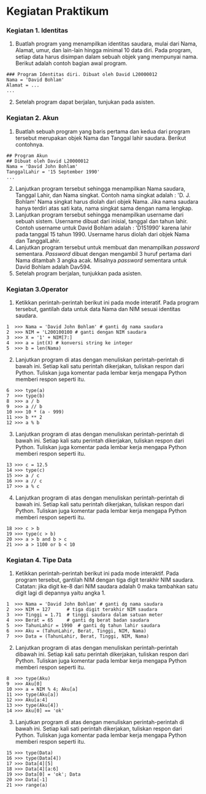 # Kegiatan Praktikum
### Kegiatan 1. Identitas
1. Buatlah program yang menampilkan identitas saudara, mulai dari Nama, Alamat, umur, dan lain-lain hingga minimal 10 data diri.
Pada program, setiap data harus disimpan dalam sebuah objek yang mempunyai nama. Berikut adalah contoh bagian awal program.
```
### Program Identitas diri. Dibuat oleh David L20000012
Nama = 'David Bohlam'
Alamat = ...
...
```
2. Setelah program dapat berjalan, tunjukan pada asisten.
### Kegiatan 2. Akun
1. Buatlah sebuah program yang baris pertama dan kedua dari program tersebut merupakan objek Nama dan Tanggal lahir saudara.
Berikut contohnya.
```
## Program Akun
## Dibuat oleh David L20000012
Nama = 'David John Bohlam'
TanggalLahir = '15 September 1990'
...
```
2. Lanjutkan program tersebut sehingga menampilkan Nama saudara, Tanggal Lahir, dan Nama singkat. Contoh nama singkat adalah : 
'D. J. Bohlam' Nama singkat harus diolah dari objek Nama. Jika nama saudara hanya terdiri atas sati kata, nama singkat sama
dengan nama lengkap.
3. Lanjutkan program tersebut sehingga menampilkan username dari sebuah sistem. Username dibuat dari inisial, tanggal dan tahun
lahir. Contoh username untuk David Bohlam adalah : 'D151990' karena lahir pada tanggal 15 tahun 1990. Username harus diolah dari
objek Nama dan TanggalLahir.
4. Lanjutkan program tersebut untuk membuat dan menampilkan *password* sementara. *Password* dibuat dengan mengambil 3 huruf pertama
dari Nama ditambah 3 angka acak. Misalnya *password* sementara untuk David Bohlam adalah Dav594.
5. Setelah program berjalan, tunjukkan pada asisten.
### Kegiatan 3.Operator
1. Ketikkan perintah-perintah berikut ini pada mode interatif. Pada program tersebut, gantilah data untuk data Nama dan NIM sesuai
identitas saudara.
```
1  >>> Nama = 'David John Bohlam' # ganti dg nama saudara
2  >>> NIM = 'L200100100 # ganti dengan NIM saudara
3  >>> X = '1' + NIM[7:]
4  >>> a = int(X) # konversi string ke integer
5  >>> b = len(Nama)
```
2. Lanjutkan program di atas dengan menuliskan perintah-perintah di bawah ini. Setiap kali satu perintah dikerjakan, tuliskan
respon dari Python. Tuliskan juga komentar pada lembar kerja mengapa Python memberi respon seperti itu.
```
6  >>> type(a)
7  >>> type(b)
8  >>> a / b
9  >>> a // b
10 >>> 10 * (a - 999)
11 >>> b ** 2
12 >>> a % b
```
3. Lanjutkan program di atas dengan menuliskan perintah-perintah di bawah ini. Setiap kali satu perintah dikerjakan, tuliskan
respon dari Python. Tuliskan juga komentar pada lembar kerja mengapa Python memberi respon seperti itu.
```
13 >>> c = 12.5
14 >>> type(c)
15 >>> a / c
16 >>> a // c
17 >>> a % c
```
4. Lanjutkan program di atas dengan menuliskan perintah-perintah di bawah ini. Setiap kali satu perintah dikerjakan, tuliskan
respon dari Python. Tuliskan juga komentar pada lembar kerja mengapa Python memberi respon seperti itu.
```
18 >>> c > b
19 >>> type(c > b)
20 >>> a > b and b > c
21 >>> a > 1100 or b < 10
```
### Kegiatan 4. Tipe Data
1. Ketikkan perintah-perintah berikut ini pada mode interaktif. Pada program tersebut, gantilah NIM dengan tiga digit terakhir
NIM saudara. Catatan: jika digit ke-8 dari NIM saudara adalah 0 maka tambahkan satu digit lagi di depannya yaitu angka 1.
```
1  >>> Nama = 'David John Bohlam' # ganti dg nama saudara
2  >>> NIM = 127      # tiga digit terakhir NIM saudara
3  >>> Tinggi = 1.71  # tinggi saudara dalam satuan meter
4  >>> Berat = 65     # ganti dg berat badan saudara
5  >>> TahunLahir = 1990  # ganti dg tahun lahir saudara
6  >>> Aku = (TahunLahir, Berat, Tinggi, NIM, Nama)
7  >>> Data = (TahunLahir, Berat, Tinggi, NIM, Nama)
```
2. Lanjutkan program di atas dengan menuliskan perintah-perintah dibawah ini. Setiap kali satu perintah dikerjakan, tuliskan
respon dari Python. Tuliskan juga komentar pada lembar kerja mengapa Python memberi respon seperti itu.
```
8  >>> type(Aku)
9  >>> Aku[0]
10 >>> a = NIM % 4; Aku[a]
11 >>> type(Aku[a])
12 >>> Aku[a:4]
13 >>> type(Aku[4])
14 >>> Aku[0] == 'ok'
```
3. Lanjutkan program di atas dengan menuliskan perintah-perintah di bawah ini. Setiap kali sati perintah dikerjakan, tuliskan
respon dari Python. Tuliskan juga komentar pada lembar kerja mengapa Python memberi respon seperti itu.
```
15 >>> type(Data)
16 >>> type(Data[4])
17 >>> Data[4][5]
18 >>> Data[4][a:6]
19 >>> Data[0] = 'ok'; Data
20 >>> Data[-1]
21 >>> range(a)
```
